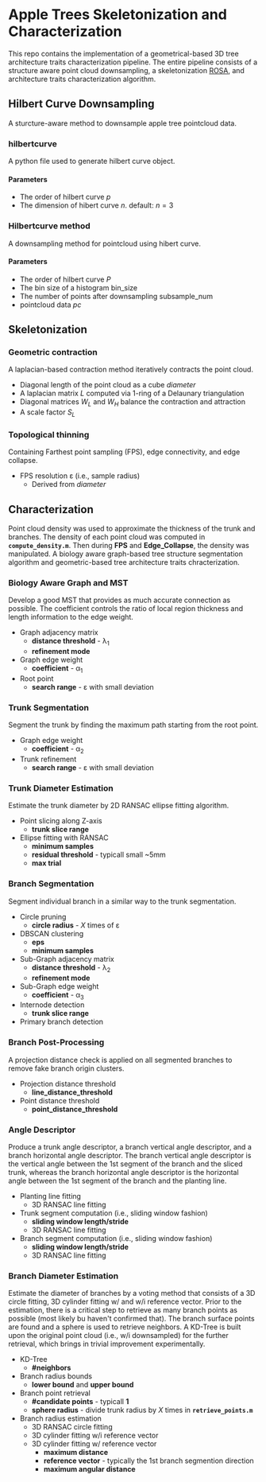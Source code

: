 # Apple Trees Skeletonization and Characterization

This repo contains the implementation of a geometrical-based 3D tree architecture traits characterization pipeline. The entire pipeline consists of a structure aware point cloud downsampling, a skeletonization [ROSA](https://github.com/jjcao/skeletonization), and architecture traits characterization algorithm.

## Hilbert Curve Downsampling

A sturcture-aware method to downsample apple tree pointcloud data.

### hilbertcurve

A python file used to generate hilbert curve object.

#### Parameters

- The order of hilbert curve $p$
- The dimension of hibert curve $n$. default: $n=3$

### Hilbertcurve method

A downsampling method for pointcloud using hibert curve.

#### Parameters

- The order of hilbert curve $P$
- The bin size of a histogram bin_size
- The number of points after downsampling subsample_num
- pointcloud data $pc$

## Skeletonization

### Geometric contraction

A laplacian-based contraction method iteratively contracts the point cloud.

- Diagonal length of the point cloud as a cube *diameter*
- A laplacian matrix *L* computed via 1-ring of a Delaunary triangulation
- Diagonal matrices *W<sub>L</sub>* and *W<sub>H</sub>* balance the contraction and attraction
- A scale factor *S<sub>L</sub>*

### Topological thinning

Containing Farthest point sampling (FPS), edge connectivity, and edge collapse.

- FPS resolution &epsilon; (i.e., sample radius)
  - Derived from *diameter*

## Characterization

Point cloud density was used to approximate the thickness of the trunk and branches. The density of each point cloud was computed in **`compute_density.m`**. Then during **FPS** and **Edge_Collapse**, the density was manipulated. A biology aware graph-based tree structure segmentation algorithm and geometric-based tree architecture traits chracterization.

### Biology Aware Graph and MST

Develop a good MST that provides as much accurate connection as possible. The coefficient controls the ratio of local region thickness and length information to the edge weight.

- Graph adjacency matrix 
  - **distance threshold** - &lambda;<sub>1</sub> 
  - **refinement mode**
- Graph edge weight
  - **coefficient** - &alpha;<sub>1</sub>
- Root point 
  - **search range** - &epsilon; with small deviation

### Trunk Segmentation

Segment the trunk by finding the maximum path starting from the root point.

- Graph edge weight
  - **coefficient** - &alpha;<sub>2</sub>
- Trunk refinement 
  - **search range** - &epsilon; with small deviation

### Trunk Diameter Estimation

Estimate the trunk diameter by 2D RANSAC ellipse fitting algorithm.

- Point slicing along Z-axis
  - **trunk slice range**
- Ellipse fitting with RANSAC
  - **minimum samples**
  - **residual threshold** - typicall small ~5mm
  - **max trial**

### Branch Segmentation

Segment individual branch in a similar way to the trunk segmentation.

- Circle pruning
  - **circle radius** - *X* times of &epsilon;
- DBSCAN clustering
  - **eps**
  - **minimum samples**
- Sub-Graph adjacency matrix 
  - **distance threshold** - &lambda;<sub>2</sub> 
  - **refinement mode**
- Sub-Graph edge weight
  - **coefficient** - &alpha;<sub>3</sub>
- Internode detection
  - **trunk slice range**
- Primary branch detection

### Branch Post-Processing

A projection distance check is applied on all segmented branches to remove fake branch origin clusters.

- Projection distance threshold
  - **line_distance_threshold**
- Point distance threshold
  - **point_distance_threshold**

### Angle Descriptor

Produce a trunk angle descriptor, a branch vertical angle descriptor, and a branch horizontal angle descriptor. The branch vertical angle descriptor is the vertical angle between the 1st segment of the branch and the sliced trunk, whereas the branch horizontal angle descriptor is the horizontal angle between the 1st segment of the branch and the planting line.

- Planting line fitting
  - 3D RANSAC line fitting
- Trunk segment computation (i.e., sliding window fashion)
  - **sliding window length/stride**
  - 3D RANSAC line fitting
- Branch segment computation (i.e., sliding window fashion)
  - **sliding window length/stride**
  - 3D RANSAC line fitting

### Branch Diameter Estimation

Estimate the diameter of branches by a voting method that consists of a 3D circle fitting, 3D cylinder fitting w/ and w/i reference vector. Prior to the estimation, there is a critical step to retrieve as many branch points as possible (most likely bu haven't confirmed that). The branch surface points are found and a sphere is used to retrieve neighbors. A KD-Tree is built upon the original point cloud (i.e., w/i downsampled) for the further retrieval, which brings in trivial improvement experimentally.

- KD-Tree
  - **#neighbors**
- Branch radius bounds
  - **lower bound** and **upper bound**
- Branch point retrieval
  - **#candidate points** - typicall **1**
  - **sphere radius** - divide trunk radius by *X* times in **`retrieve_points.m`**
- Branch radius estimation
  - 3D RANSAC circle fitting
  - 3D cylinder fitting w/i reference vector
  - 3D cylinder fitting w/ reference vector
    - **maximum distance**
    - **reference vector** - typically the 1st branch segmention direction
    - **maximum angular distance**

